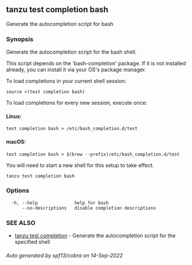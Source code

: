 ## tanzu test completion bash

Generate the autocompletion script for bash

### Synopsis

Generate the autocompletion script for the bash shell.

This script depends on the 'bash-completion' package.
If it is not installed already, you can install it via your OS's package manager.

To load completions in your current shell session:

	source <(test completion bash)

To load completions for every new session, execute once:

#### Linux:

	test completion bash > /etc/bash_completion.d/test

#### macOS:

	test completion bash > $(brew --prefix)/etc/bash_completion.d/test

You will need to start a new shell for this setup to take effect.


```
tanzu test completion bash
```

### Options

```
  -h, --help              help for bash
      --no-descriptions   disable completion descriptions
```

### SEE ALSO

* [tanzu test completion](tanzu_test_completion.md)	 - Generate the autocompletion script for the specified shell

###### Auto generated by spf13/cobra on 14-Sep-2022
